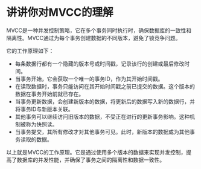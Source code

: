 # 讲讲你对MVCC的理解

<font style="color:rgb(36, 41, 47);">MVCC是一种并发控制策略，它在多个事务同时执行时，确保数据库的一致性和隔离性。MVCC通过为每个事务创建数据的不同版本，避免了锁竞争问题。</font>

<font style="color:rgb(36, 41, 47);">它的工作原理如下：</font>

+ <font style="color:rgb(36, 41, 47);">每条数据行都有一个隐藏的版本号或时间戳，记录该行的创建或最后修改时间。</font>
+ <font style="color:rgb(36, 41, 47);">当事务开始，它会获取一个唯一的事务ID，作为其开始时间戳。</font>
+ <font style="color:rgb(36, 41, 47);">在读取数据时，事务只能访问在其开始时间戳之前已提交的数据。这个版本的数据在事务开始前就已存在。</font>
+ <font style="color:rgb(36, 41, 47);">当事务更新数据，会创建新版本的数据，将更新后的数据写入新的数据行，并将事务ID与新版本关联。</font>
+ <font style="color:rgb(36, 41, 47);">其他事务可以继续访问旧版本的数据，不受正在进行的更新事务影响。这种机制被称为快照读。</font>
+ <font style="color:rgb(36, 41, 47);">当事务提交，其所有修改才对其他事务可见。此时，新版本的数据成为其他事务读取的数据。	</font>

<font style="color:rgb(36, 41, 47);">以上就是MVCC的工作原理。它是</font>通过使用多个版本的数据来实现并发控制，提高了数据库的并发性能，并确保了事务之间的隔离性和数据一致性。

